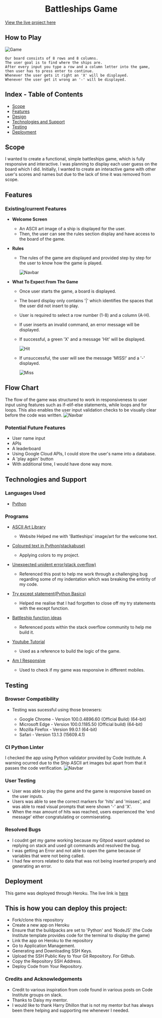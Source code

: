 <h1 align="center"> Battleships Game </h1>

[View the live project here](https://battleshipprojct3.herokuapp.com/)

<h2> How to Play </h2>

![Game](/media/gif.gif)

    Our board consists of 8 rows and 8 columns.
    The user goal is to find where the ships are.
    After every input you type a row and a column letter into the game, then user has to press enter to continue.
    Whenever the user gets it right an 'X' will be displayed.
    Whenever the user get it wrong an '-' will be displayed.


## Index - Table of Contents
*  [Scope](#scope)
*  [Features](#features)
*  [Design](#design)
*  [Technologies and Support](#technologies-and-support)
*  [Testing](#testing)
*  [Deployment](#deployment)

## Scope

I wanted to create a functional, simple battleships game, which is fully responsive and interactive. 
I was planning to display each user guess on the board which I did.
Initially, I wanted to create an interactive game with other user's scores and names but due to the lack of time it was removed from scope. 
   

## Features

   ### Existing/current Features
      
-   __Welcome Screen__

    - An ASCII art image of a ship is displayed for the user.
    - Then, the user can see the rules section display and have access to the board of the game.

-   __Rules__

    - The rules of the game are displayed and provided step by step for the user to know how the game is played. 

      ![Navbar](/media/rules.png)
      
-   __What To Expect From The Game__

    - Once user starts the game, a board is displayed.
    - The board display only contains '|' which identifies the spaces that the user did not insert to play. 
    - User is required to select a row number (1-8) and a column (A-H). 
    - If user inserts an invalid command, an error message will be displayed.
    - If successful, a green 'X' and a message 'Hit' will be displayed. 

      ![Hit](/media/hit.png)

    - If unsuccessful, the user will see the message 'MISS!' and a '-' displayed. 

      ![Miss](/media/miss.png)
      
## Flow Chart
 The flow of the game was structured to work in responsiveness to user input using features such as if-elif-else statements, while loops and for loops. This also enables the user input validation checks to be visually clear before the code was written.
      ![Navbar](/media/diagram.png)

   ### Potential Future Features
   
- User name input
- APIs
- A leaderboard
- Using Google Cloud APIs, I could store the user's name into a database.
- A 'play again' button
- With additional time, I would have done way more. 

## Technologies and Support

### Languages Used

-   [Python](https://en.wikipedia.org/wiki/python)

### Programs

-   [ASCII Art Library](https://pypi.org/project/art/)
      - Website Helped me with 'Battleships' image/art for the welcome text.

-   [Coloured text in Python(stackabuse)](https://stackabuse.com/how-to-print-colored-text-in-python/)
      - Applying colors to my project. 

-   [Unexpected unident error(stack overflow)](https://stackoverflow.com/questions/10239668/indentationerror-unexpected-unindent-why)
      - Referenced this post to help me work through a challenging bug regarding some of my indentation which was breaking the entirity of my code.

-   [Try except statement(Python Basics)](https://pythonbasics.org/try-except/)
      - Helped me realise that I had forgotten to close off my try statements with the except function.

-   [Battleship function ideas](https://codereview.stackexchange.com/questions/tagged/battleship)
      - Referenced posts within the stack overflow community to help me build it.

-   [Youtube Tutorial](https://www.youtube.com/watch?v=tF1WRCrd_HQ&t=1200s)
      - Used as a reference to build the logic of the game. 

-   [Am I Responsive](https://ui.dev/amiresponsive)
      - Used to check if my game was responsive in different mobiles.


## Testing
    
### Browser Compatibility

- Testing was sucessful using those browsers:
   
   - Google Chrome - Version 100.0.4896.60 (Official Build) (64-bit)
   - Microsoft Edge - Version 100.0.1185.50 (Official build) (64-bit)
   - Mozilla Firefox - Version 99.0.1 (64-bit)
   - Safari - Version 13.1.3 (15609.4.1)

### CI Python Linter

I checked the app using Python validator provided by Code Institute. 
A warning ocurred due to the Ship ASCII art images but apart from that it passes the code verification. 
![Navbar](/media/codeinstitutepythonlinter.png)


### User Testing

- User was able to play the game and the game is responsive based on the user inputs. 
- Users was able to see the correct markers for 'hits' and 'misses', and was able to read visual prompts that were shown '-' and 'X'. 
- When the max amount of hits was reached, users experienced the 'end message' either congratulating or commiserating. 

### Resolved Bugs

- I coudnt get my game working because my Gitpod wasnt updated so replying on stack and used git commands and resolved the bug.
- I was getting an Error and not able to open the game because of variables that were not being called. 
- I had few errors related to data that was not being inserted properly and generating an error. 

## Deployment

This game was deployed through Heroku. The live link is [here](https://battleshipprojct3.herokuapp.com/)

## This is how you can deploy this project:

- Fork/clone this repository
- Create a new app on Heroku
- Ensure that the buildpacks are set to 'Python' and 'NodeJS' (the Code Institute template provides code for the terminal to display the game)
- Link the app on Heroku to the repository
- Go to Application Management.
- Generating and Downloading SSH Keys.
- Upload the SSH Public Key to Your Git Repository.
For Github.
- Copy the Repository SSH Address.
- Deploy Code from Your Repository.

### Credits and Acknowledgements

- Credit to various inspiration from code found in various posts on Code Institute groups on slack.
- Thanks to Daisy my mentor. 
- I would like to thank Harry Dhillon that is not my mentor but has always been there helping and supporting me whenever I needed. 
 